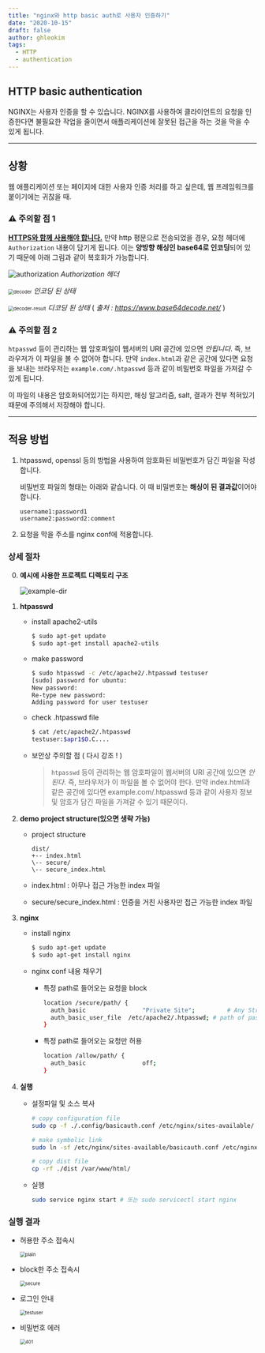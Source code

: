 ```yaml
---
title: "nginx와 http basic auth로 사용자 인증하기"
date: "2020-10-15"
draft: false
author: ghleokim
tags:
  - HTTP
  - authentication
---
```


## HTTP basic authentication

NGINX는 사용자 인증을 할 수 있습니다. NGINX를 사용하여 클라이언트의 요청을 인증한다면 불필요한 작업을 줄이면서 애플리케이션에 잘못된 접근을 하는 것을 막을 수 있게 됩니다.

---

## 상황

웹 애플리케이션 또는 페이지에 대한 사용자 인증 처리를 하고 싶은데, 웹 프레임워크를 붙이기에는 귀찮을 때.

### ⚠ 주의할 점 1

<ins>**HTTPS와 함께 사용해야 합니다.**</ins> 만약 http 평문으로 전송되었을 경우, 요청 헤더에 `Authorization` 내용이 담기게 됩니다. 이는 **양방향 해싱인 base64로 인코딩**되어 있기 때문에 아래 그림과 같이 복호화가 가능합니다.

![authorization](authorization.jpg) *Authorization 헤더*

<img src="decoder.jpg" alt="decoder" style="zoom:67%;" /> *인코딩 된 상태*

<img src="decoder-result.jpg" alt="decoder-result" style="zoom:67%;" /> *디코딩 된 상태* ( _출처 : https://www.base64decode.net/_ )

### ⚠ 주의할 점 2

`htpasswd` 등이 관리하는 웹 암호파일이 웹서버의 URI 공간에 있으면 *안됩니다*. 즉, 브라우저가 이 파일을 볼 수 없어야 합니다. 만약 `index.html`과 같은 공간에 있다면 요청을 보내는 브라우저는 `example.com/.htpasswd` 등과 같이 비밀번호 파일을 가져갈 수 있게 됩니다.

이 파일의 내용은 암호화되어있기는 하지만, 해싱 알고리즘, salt, 결과가 전부 적혀있기 때문에 주의해서 저장해야 합니다.

---

## 적용 방법

1. htpasswd, openssl 등의 방법을 사용하여 암호화된 비밀번호가 담긴 파일을 작성합니다.

    비밀번호 파일의 형태는 아래와 같습니다. 이 때 비밀번호는 **해싱이 된 결과값**이어야 합니다.

    ```
    username1:password1
    username2:password2:comment
    ```

2. 요청을 막을 주소를 nginx conf에 적용합니다.

### 상세 절차

0. **예시에 사용한 프로젝트 디렉토리 구조**

    ![example-dir](example-dir.jpg)

1. **htpasswd**

    - install apache2-utils

      ```bash
      $ sudo apt-get update
      $ sudo apt-get install apache2-utils
      ```

    - make password

      ```bash
      $ sudo htpasswd -c /etc/apache2/.htpasswd testuser
      [sudo] password for ubuntu:
      New password:
      Re-type new password:
      Adding password for user testuser
      ```

    - check .htpasswd file

      ```bash
      $ cat /etc/apache2/.htpasswd
      testuser:$apr1$O.C....
      ```

    - 보안상 주의할 점 ( 다시 강조 ! )

      > `htpasswd` 등이 관리하는 웹 암호파일이 웹서버의 URI 공간에 있으면 *안된다*. 즉, 브라우저가 이 파일을 볼 수 없어야 한다.
      > 만약 index.html과 같은 공간에 있다면 example.com/.htpasswd 등과 같이 사용자 정보 및 암호가 담긴 파일을 가져갈 수 있기 때문이다.

2. **demo project structure(있으면 생략 가능)**

    - project structure

      ```
      dist/
      +-- index.html
      \-- secure/
      \-- secure_index.html
      ```

    - index.html : 아무나 접근 가능한 index 파일

    - secure/secure_index.html : 인증을 거친 사용자만 접근 가능한 index 파일

3. **nginx**

    - install nginx

      ```bash
      $ sudo apt-get update
      $ sudo apt-get install nginx
      ```

    - nginx conf 내용 채우기

      - 특정 path로 들어오는 요청을 block

        ```bash
        location /secure/path/ {
          auth_basic				"Private Site";			# Any String
          auth_basic_user_file	/etc/apache2/.htpasswd; # path of passwd file
        }
        ```

      - 특정 path로 들어오는 요청만 허용

        ```bash
        location /allow/path/ {
          auth_basic				off;
        }
        ```

4. **실행**

    - 설정파일 및 소스 복사

      ```bash
      # copy configuration file
      sudo cp -f ./.config/basicauth.conf /etc/nginx/sites-available/
      
      # make symbolic link
      sudo ln -sf /etc/nginx/sites-available/basicauth.conf /etc/nginx/sites-enabled/basicauth.conf
      
      # copy dist file
      cp -rf ./dist /var/www/html/
      ```

    - 실행

      ```bash
      sudo service nginx start # 또는 sudo servicectl start nginx
      ```



### 실행 결과

- 허용한 주소 접속시

  <img src="plain.jpg" alt="plain" style="zoom:67%;" />

- block한 주소 접속시

  <img src="secure.jpg" alt="secure" style="zoom:67%;" />

- 로그인 안내

  <img src="testuser-login.jpg" alt="testuser" style="zoom:67%;" />

- 비밀번호 에러

  <img src="401.jpg" alt="401" style="zoom:67%;" />
